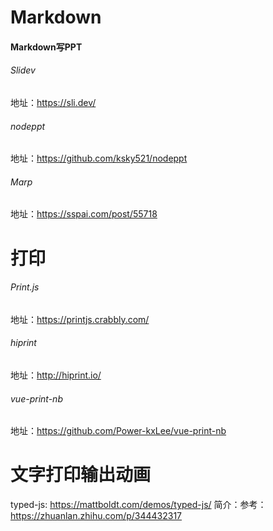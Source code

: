 # Markdown
#### Markdown写PPT
###### Slidev
地址：https://sli.dev/
###### nodeppt
地址：https://github.com/ksky521/nodeppt
###### Marp
地址：https://sspai.com/post/55718

# 打印
###### Print.js
地址：https://printjs.crabbly.com/

###### hiprint
地址：http://hiprint.io/

###### vue-print-nb
地址：https://github.com/Power-kxLee/vue-print-nb

# 文字打印输出动画
typed-js: https://mattboldt.com/demos/typed-js/
简介：参考：https://zhuanlan.zhihu.com/p/344432317